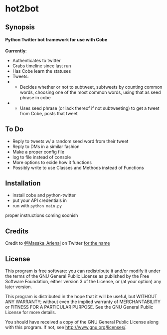# hot2bot

## Synopsis

#### Python Twitter bot framework for use with Cobe

**Currently**:

* Authenticates to twitter
* Grabs timeline since last run
* Has Cobe learn the statuses
* Tweets:
* * Decides whether or not to subtweet, subtweets by counting common words, choosing one of the most common words, using that as seed phrase in cobe
* * Uses seed phrase (or lack thereof if not subtweeting) to get a tweet from Cobe, posts that tweet

## To Do

* Reply to tweets w/ a random seed word from their tweet
* Reply to DMs in a similar fashion
* Make a proper config file
* log to file instead of console
* More options to ecide how it functions
* Possibly write to use Classes and Methods instead of Functions




## Installation

* install cobe and python-twitter
* put your API credentials in
* run with `python main.py`

proper instructions coming soonish

## Credits
Credit to [@Masaka_Arienai](https://twitter.com/Masaka_Arienai) on Twitter [for the name](https://twitter.com/Masaka_Arienai/status/782644624288575492)

## License

This program is free software: you can redistribute it and/or modify it under the terms of the GNU General Public License as published by the Free Software Foundation, either version 3 of the License, or (at your option) any later version.

This program is distributed in the hope that it will be useful, but WITHOUT ANY WARRANTY; without even the implied warranty of
MERCHANTABILITY or FITNESS FOR A PARTICULAR PURPOSE.  See the GNU General Public License for more details.

You should have received a copy of the GNU General Public License along with this program.  If not, see <http://www.gnu.org/licenses/>.
